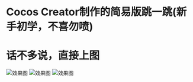 # Cocos Creator制作的简易版跳一跳(新手初学，不喜勿喷)

# 话不多说，直接上图

![效果图](https://github.com/fctony/Jump/blob/master/showImg/1.png)
![效果图](https://github.com/fctony/Jump/blob/master/showImg/2.png)
![效果图](https://github.com/fctony/Jump/blob/master/showImg/3.png)
